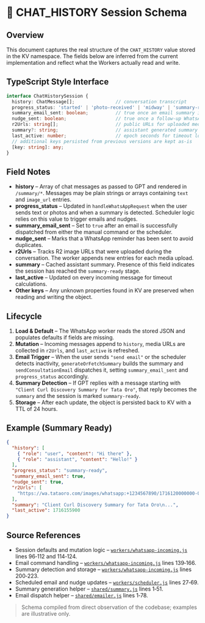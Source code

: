 # 📑 CHAT_HISTORY Session Schema

## Overview
This document captures the real structure of the `CHAT_HISTORY` value stored in the KV namespace. The fields below are inferred from the current implementation and reflect what the Workers actually read and write.

## TypeScript Style Interface
```ts
interface ChatHistorySession {
  history: ChatMessage[];               // conversation transcript
  progress_status: 'started' | 'photo-received' | 'midway' | 'summary-ready';
  summary_email_sent: boolean;          // true once an email summary is sent
  nudge_sent: boolean;                  // true once a follow‑up WhatsApp nudge is sent
  r2Urls: string[];                     // public URLs for uploaded media
  summary?: string;                     // assistant generated summary
  last_active: number;                  // epoch seconds for timeout logic
  // additional keys persisted from previous versions are kept as-is
  [key: string]: any;
}
```

## Field Notes
- **history** – Array of chat messages as passed to GPT and rendered in `/summary/*`. Messages may be plain strings or arrays containing `text` and `image_url` entries.
- **progress_status** – Updated in `handleWhatsAppRequest` when the user sends text or photos and when a summary is detected. Scheduler logic relies on this value to trigger emails and nudges.
- **summary_email_sent** – Set to `true` after an email is successfully dispatched from either the manual command or the scheduler.
- **nudge_sent** – Marks that a WhatsApp reminder has been sent to avoid duplicates.
- **r2Urls** – Tracks R2 image URLs that were uploaded during the conversation. The worker appends new entries for each media upload.
- **summary** – Cached assistant summary. Presence of this field indicates the session has reached the `summary-ready` stage.
- **last_active** – Updated on every incoming message for timeout calculations.
- **Other keys** – Any unknown properties found in KV are preserved when reading and writing the object.

## Lifecycle
1. **Load & Default** – The WhatsApp worker reads the stored JSON and populates defaults if fields are missing.
2. **Mutation** – Incoming messages append to `history`, media URLs are collected in `r2Urls`, and `last_active` is refreshed.
3. **Email Trigger** – When the user sends `"send email"` or the scheduler detects inactivity, `generateOrFetchSummary` builds the summary and `sendConsultationEmail` dispatches it, setting `summary_email_sent` and `progress_status` accordingly.
4. **Summary Detection** – If GPT replies with a message starting with `"Client Curl Discovery Summary for Tata Oro"`, that reply becomes the `summary` and the session is marked `summary-ready`.
5. **Storage** – After each update, the object is persisted back to KV with a TTL of 24 hours.

## Example (Summary Ready)
```json
{
  "history": [
    { "role": "user", "content": "Hi there" },
    { "role": "assistant", "content": "Hello!" }
  ],
  "progress_status": "summary-ready",
  "summary_email_sent": true,
  "nudge_sent": true,
  "r2Urls": [
    "https://wa.tataoro.com/images/whatsapp:+1234567890/1716120000000-0.jpeg"
  ],
  "summary": "Client Curl Discovery Summary for Tata Oro\n...",
  "last_active": 1716155900
}
```

## Source References
- Session defaults and mutation logic – [`workers/whatsapp-incoming.js`](../workers/whatsapp-incoming.js) lines 96‑112 and 114‑124.
- Email command handling – [`workers/whatsapp-incoming.js`](../workers/whatsapp-incoming.js) lines 139‑166.
- Summary detection and storage – [`workers/whatsapp-incoming.js`](../workers/whatsapp-incoming.js) lines 200‑223.
- Scheduled email and nudge updates – [`workers/scheduler.js`](../workers/scheduler.js) lines 27‑69.
- Summary generation helper – [`shared/summary.js`](../shared/summary.js) lines 1‑51.
- Email dispatch helper – [`shared/emailer.js`](../shared/emailer.js) lines 1‑78.

> Schema compiled from direct observation of the codebase; examples are illustrative only.
